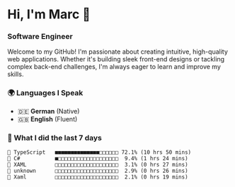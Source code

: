 # Hi, I'm Marc 👋 
### Software Engineer

Welcome to my GitHub! I'm passionate about creating intuitive, high-quality web applications. Whether it's building sleek front-end designs or tackling complex back-end challenges, I'm always eager to learn and improve my skills.  

### 🌍 Languages I Speak  
- 🇩🇪 **German** (Native)  
- 🇬🇧 **English** (Fluent)

### 🤯 What I did the last 7 days

```
🔷 TypeScript   ■■■■■■■■■■■■■■□□□□□□ 72.1% (10 hrs 50 mins)
🔷 C#           ■□□□□□□□□□□□□□□□□□□□  9.4% (1 hrs 24 mins)
📄 XAML         □□□□□□□□□□□□□□□□□□□□  3.1% (0 hrs 27 mins)
📄 unknown      □□□□□□□□□□□□□□□□□□□□  2.9% (0 hrs 26 mins)
📄 Xaml         □□□□□□□□□□□□□□□□□□□□  2.1% (0 hrs 19 mins)
```